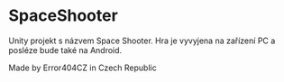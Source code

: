 # SpaceShooter
Unity projekt s názvem Space Shooter.
Hra je vyvyjena na zařízení PC a posléze bude také na Android.

Made by Error404CZ in Czech Republic
